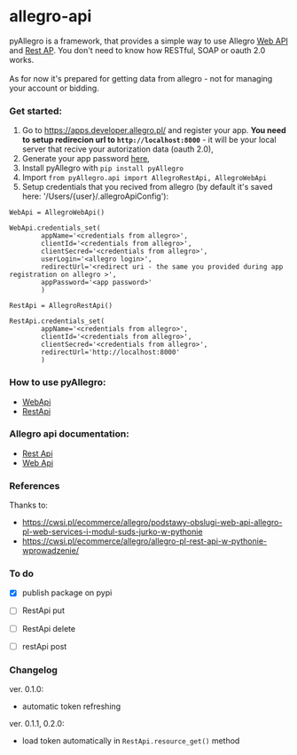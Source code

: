 # allegro-api

pyAllegro is a framework, that provides a simple way to use Allegro [Web API](https://allegro.pl/webapi/general.php) and [Rest AP](https://developer.allegro.pl/about/). You don't need to know how RESTful, SOAP or oauth 2.0 works.    
<br/>
As for now it's prepared for getting data from allegro - not for managing your account or bidding.   


### Get started:   

1. Go to https://apps.developer.allegro.pl/ and register your app. **You need to setup redirecion url to ```http://localhost:8000```** - it will be your local server that recive your autorization data (oauth 2.0),
2. Generate your app password [here](https://allegro.pl/myaccount/Settings/security_settings.php/applicationPasswords),
3. Install pyAllegro with ```pip install pyAllegro```
4. Import ```from pyAllegro.api import AllegroRestApi, AllegroWebApi```
5. Setup credentials that you recived from allegro (by default it's saved here: '/Users/{user}/.allegroApiConfig'):
```
WebApi = AllegroWebApi()

WebApi.credentials_set(
        appName='<credentials from allegro>',
        clientId='<credentials from allegro>',
        clientSecred='<credentials from allegro>',
        userLogin='<allegro login>',
        redirectUrl='<redirect uri - the same you provided during app registration on allegro >',
        appPassword='<app password>'
        )

RestApi = AllegroRestApi()

RestApi.credentials_set(
        appName='<credentials from allegro>',
        clientId='<credentials from allegro>',
        clientSecred='<credentials from allegro>',
        redirectUrl='http://localhost:8000'
        )
```


### How to use pyAllegro:
* [WebApi](https://github.com/xSzpo/pyAllegro/blob/master/tutorial_WebApi.ipynb)
* [RestApi](https://github.com/xSzpo/pyAllegro/blob/master/tutorial_RestApi.ipynb)


### Allegro api documentation:    
* [Rest Api](https://developer.allegro.pl/documentation/)    
* [Web Api](https://allegro.pl/webapi/documentation.php)

### References
Thanks to: 
* https://cwsi.pl/ecommerce/allegro/podstawy-obslugi-web-api-allegro-pl-web-services-i-modul-suds-jurko-w-pythonie
* https://cwsi.pl/ecommerce/allegro/allegro-pl-rest-api-w-pythonie-wprowadzenie/


### To do  
- [x] publish package on pypi 
- [ ] RestApi put 
- [ ] RestApi delete
- [ ] restApi post




### Changelog    
ver. 0.1.0:   
* automatic token refreshing 

ver. 0.1.1, 0.2.0:   
* load token automatically in ```RestApi.resource_get()``` method 









